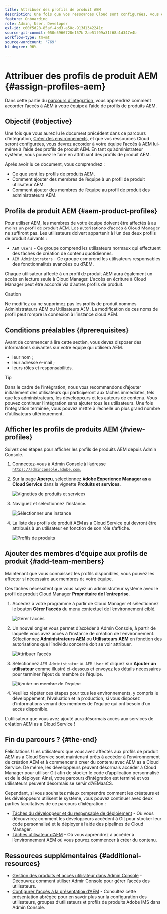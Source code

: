 ```yaml
---
title: Attribuer des profils de produit AEM
description: Une fois que vos ressources Cloud sont configurées, vous devez accorder à votre équipe l’accès à AEM lui-même à l’aide de profils de produits AEM.
feature: Onboarding
role: Admin, User, Developer
exl-id: c00f5d28-85af-4bd3-a50c-913d1342241c
source-git-commit: 050e5966728e157bf2ae51f99a31f68a1d347e4b
workflow-type: tm+mt
source-wordcount: '769'
ht-degree: 96%

---
```


# Attribuer des profils de produit AEM {#assign-profiles-aem}

Dans cette partie du [parcours d’intégration,](overview.md) vous apprendrez comment accorder l’accès à AEM à votre équipe à l’aide de profils de produits AEM.

## Objectif {#objective}

Une fois que vous aurez lu le document précédent dans ce parcours d’intégration, [Créer des environnements,](create-environments.md) et que vos ressources Cloud seront configurées, vous devrez accorder à votre équipe l’accès à AEM lui-même à l’aide des profils de produit AEM. En tant qu’administrateur système, vous pouvez le faire en attribuant des profils de produit AEM.

Après avoir lu ce document, vous comprendrez :

* Ce que sont les profils de produits AEM.
* Comment ajouter des membres de l’équipe à un profil de produit utilisateur AEM.
* Comment ajouter des membres de l’équipe au profil de produit des administrateurs AEM.

## Profils de produit AEM {#aem-product-profiles}

Pour utiliser AEM, les membres de votre équipe doivent être affectés à au moins un profil de produit AEM. Les autorisations d’accès à Cloud Manager ne suffiront pas. Les utilisateurs doivent appartenir à l’un des deux profils de produit suivants :

* `AEM Users` - Ce groupe comprend les utilisateurs normaux qui effectuent des tâches de création de contenu quotidiennes.
* `AEM Administrators` - Ce groupe comprend les utilisateurs responsables des fonctionnalités avancées ou d’AEM.

Chaque utilisateur affecté à un profil de produit AEM aura également un accès en lecture seule à Cloud Manager. L’accès en écriture à Cloud Manager peut être accordé via d’autres profils de produit.

>[!CAUTION]
>
>Ne modifiez ou ne supprimez pas les profils de produit nommés Administrateurs AEM ou Utilisateurs AEM. La modification de ces noms de profil peut rompre la connexion à l’instance cloud AEM.

## Conditions préalables {#prerequisites}

Avant de commencer à lire cette section, vous devez disposer des informations suivantes sur votre équipe qui utilisera AEM.

* leur nom ;
* leur adresse e-mail ;
* leurs rôles et responsabilités.

>[!TIP]
>
>Dans le cadre de l’intégration, nous vous recommandons d’ajouter initialement des utilisateurs qui participeront aux tâches immédiates, tels que les administrateurs, les développeurs et les auteurs de contenu. Vous pouvez continuer l’intégration sans ajouter tous les utilisateurs. Une fois l’intégration terminée, vous pouvez mettre à l’échelle un plus grand nombre d’utilisateurs ultérieurement.

## Afficher les profils de produits AEM {#view-profiles}

Suivez ces étapes pour afficher les profils de produits AEM depuis Admin Console.

1. Connectez-vous à Admin Console à l’adresse [`https://adminconsole.adobe.com`.](https://adminconsole.adobe.com)

1. Sur la page **Aperçu**, sélectionnez **Adobe Experience Manager as a Cloud Service** dans la vignette **Produits et services**.

   ![Vignettes de produits et services](/help/journey-onboarding/assets/assign-team1.png)

1. Naviguez et sélectionnez l’instance.

   ![Sélectionner une instance](/help/journey-onboarding/assets/cloud-profiles-1.png)

1. La liste des profils de produit AEM as a Cloud Service qui devront être attribués à un utilisateur en fonction de son rôle s’affiche.

   ![Profils de produits](/help/journey-onboarding/assets/cloud-profiles-2.png)

## Ajouter des membres d’équipe aux profils de produit {#add-team-members}

Maintenant que vous connaissez les profils disponibles, vous pouvez les affecter si nécessaire aux membres de votre équipe.

Ces tâches nécessitent que vous soyez un administrateur système avec le profil de produit Cloud Manager **Propriétaire de l’entreprise**.

1. Accédez à votre programme à partir de Cloud Manager et sélectionnez le bouton **Gérer l’accès** du menu contextuel de l’environnement ciblé.

   ![Gérer l’accès](/help/journey-onboarding/assets/add-team1.png)

1. Un nouvel onglet vous permet d’accéder à Admin Console, à partir de laquelle vous avez accès à l’instance de création de l’environnement. Sélectionnez **Administrateurs AEM** ou **Utilisateurs AEM** en fonction des autorisations que l’individu concerné doit se voir attribuer.

   ![Attribuer l’accès](/help/journey-onboarding/assets/add-team2.png)

1. Sélectionnez `AEM Administrator` ou `AEM User` et cliquez sur **Ajouter un utilisateur** comme illustré ci-dessous et envoyez les détails nécessaires pour terminer l’ajout du membre de l’équipe.

   ![Ajouter un membre de l’équipe](/help/journey-onboarding/assets/add-team3.png)

1. Veuillez répéter ces étapes pour tous les environnements, y compris le développement, l’évaluation et la production, si vous disposez d’informations venant des membres de l’équipe qui ont besoin d’un accès disponible.

L’utilisateur que vous avez ajouté aura désormais accès aux services de création AEM as a Cloud Service !

## Fin du parcours ? {#the-end}

Félicitations ! Les utilisateurs que vous avez affectés aux profils de produit AEM as a Cloud Service sont maintenant prêts à accéder à l’environnement de création AEM et à commencer à créer du contenu avec AEM as a Cloud Service. De même, les développeurs peuvent désormais accéder à Cloud Manager pour utiliser Git afin de stocker le code d’application personnalisé et de le déployer. Ainsi, votre parcours d’intégration est terminé et vos utilisateurs peuvent désormais se servir d’AEMaaCS.

Cependant, si vous souhaitez mieux comprendre comment les créateurs et les développeurs utilisent le système, vous pouvez continuer avec deux parties facultatives de ce parcours d’intégration :

* [Tâches du développeur et du responsable de déploiement](developers.md) - Où vous découvrirez comment les développeurs accèdent à Git pour stocker leur code personnalisé et le déployer à l’aide des pipelines de Cloud Manager.
* [Tâches utilisateur d’AEM](aem-users.md) - Où vous apprendrez à accéder à l’environnement AEM où vous pouvez commencer à créer du contenu.

## Ressources supplémentaires {#additional-resources}

* [Gestion des produits et accès utilisateur dans Admin Console](/help/security/ims-support.md#managing-products-and-user-access-in-admin-console) - Découvrez comment utiliser Admin Console pour gérer l’accès des utilisateurs.
* [Configurer l’accès à la présentation d’AEM](https://experienceleague.adobe.com/docs/experience-manager-learn/cloud-service/accessing/walk-through.html?lang=fr) - Consultez cette présentation abrégée pour en savoir plus sur la configuration des utilisateurs, groupes d’utilisateurs et profils de produits Adobe IMS dans Admin Console.


